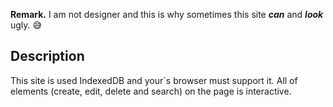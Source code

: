 **Remark.** I am not designer and this is why sometimes this site ***can*** and ***look*** ugly. :sweat_smile:

## Description
This site is used IndexedDB and your`s browser must support it.
All of elements (create, edit, delete and search) on the page is interactive.

